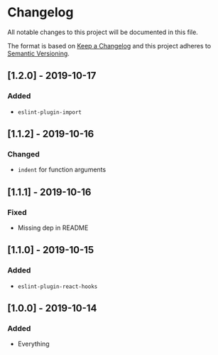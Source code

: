 # Changelog

All notable changes to this project will be documented in this file.

The format is based on [Keep a Changelog](http://keepachangelog.com/en/1.0.0/) and this project adheres to [Semantic Versioning](http://semver.org/spec/v2.0.0.html).

## [1.2.0] - 2019-10-17

### Added

- `eslint-plugin-import`

## [1.1.2] - 2019-10-16

### Changed

- `indent` for function arguments

## [1.1.1] - 2019-10-16

### Fixed

- Missing dep in README

## [1.1.0] - 2019-10-15

### Added

- `eslint-plugin-react-hooks`

## [1.0.0] - 2019-10-14

### Added

- Everything